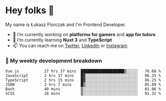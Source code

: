 # Hey folks 👋

My name is Łukasz Florczak and I'm Frontend Developer. 

- 🔭 I’m currently working on **platforms for gamers** and **app for tutors**
- 🌱 I’m currently learning **Nuxt 3** and **TypeScript**
- 📫 You can reach me on [Twitter](https://twitter.com/lukaszflorczak), [LinkedIn](https://pl.linkedin.com/in/lukasz-florczak) or [Instagram](https://instagram.com/lukaszflorczak)


### 🧮 My weekly development breakdown

<!--START_SECTION:waka-->

```text
Vue.js           27 hrs 37 mins  ███████████████████▒░░░░░   76.68 %
JavaScript       2 hrs 17 mins   █▓░░░░░░░░░░░░░░░░░░░░░░░   06.35 %
TypeScript       2 hrs 15 mins   █▓░░░░░░░░░░░░░░░░░░░░░░░   06.25 %
JSON             2 hrs 7 mins    █▒░░░░░░░░░░░░░░░░░░░░░░░   05.89 %
Bash             40 mins         ▒░░░░░░░░░░░░░░░░░░░░░░░░   01.86 %
SCSS             28 mins         ▒░░░░░░░░░░░░░░░░░░░░░░░░   01.32 %
```

<!--END_SECTION:waka-->

<!--
**lukaszflorczak/lukaszflorczak** is a ✨ _special_ ✨ repository because its `README.md` (this file) appears on your GitHub profile.

Here are some ideas to get you started:

- 🔭 I’m currently working on ...
- 🌱 I’m currently learning ...
- 👯 I’m looking to collaborate on ...
- 🤔 I’m looking for help with ...
- 💬 Ask me about ...
- 📫 How to reach me: ...
- 😄 Pronouns: ...
- ⚡ Fun fact: ...
-->
